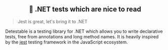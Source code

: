<h2 align="center">🐸 .NET tests which are nice to read</h2>

> Jest is great, let's bring it to .NET

Detestable is a testing library for .NET which allows you to write declarative tests, free from annotations and long method names. It is heavily inspired by the [jest](https://github.com/jestjs/jest) testing framework in the JavaScript ecosystem.
